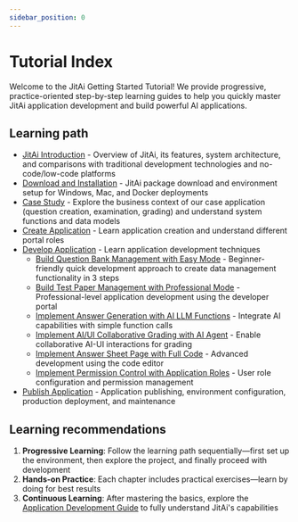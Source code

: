 ```yaml
---
sidebar_position: 0
---
```


# Tutorial Index

Welcome to the JitAi Getting Started Tutorial! We provide progressive, practice-oriented step-by-step learning guides to help you quickly master JitAi application development and build powerful AI applications.

## Learning path
- [JitAi Introduction](tutorial/briefintro) - Overview of JitAi, its features, system architecture, and comparisons with traditional development technologies and no-code/low-code platforms
- [Download and Installation](tutorial/download-installation) - JitAi package download and environment setup for Windows, Mac, and Docker deployments
- [Case Study](tutorial/project) - Explore the business context of our case application (question creation, examination, grading) and understand system functions and data models
- [Create Application](tutorial/create_app) - Learn application creation and understand different portal roles
- [Develop Application](tutorial/dev_app) - Learn application development techniques
  - [Build Question Bank Management with Easy Mode](tutorial/dev_app/easy_mode) - Beginner-friendly quick development approach to create data management functionality in 3 steps
  - [Build Test Paper Management with Professional Mode](tutorial/dev_app/ide_mode) - Professional-level application development using the developer portal
  - [Implement Answer Generation with AI LLM Functions](tutorial/dev_app/ai_func) - Integrate AI capabilities with simple function calls
  - [Implement AI/UI Collaborative Grading with AI Agent](tutorial/dev_app/ai_ui) - Enable collaborative AI-UI interactions for grading
  - [Implement Answer Sheet Page with Full Code](tutorial/dev_app/code) - Advanced development using the code editor
  - [Implement Permission Control with Application Roles](tutorial/dev_app/role) - User role configuration and permission management
- [Publish Application](tutorial/publish_app) - Application publishing, environment configuration, production deployment, and maintenance

## Learning recommendations

1. **Progressive Learning**: Follow the learning path sequentially—first set up the environment, then explore the project, and finally proceed with development
2. **Hands-on Practice**: Each chapter includes practical exercises—learn by doing for best results
3. **Continuous Learning**: After mastering the basics, explore the [Application Development Guide](devguide/) to fully understand JitAi's capabilities

 